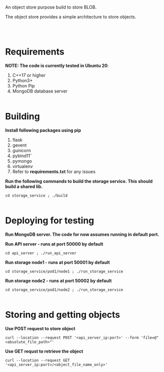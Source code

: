 An object store purpose build to store BLOB.

The object store provides a simple architecture to store objects.

<br/><br/>
# Requirements
**NOTE: The code is currently tested in Ubuntu 20**:
1. C++17 or higher
2. Python3+
3. Python Pip
4. MongoDB database server
<br/><br/>
# Building
**Install following packages using pip**
1. flask
2. gevent
3. gunicorn
4. pybind11̌
5. pymongo
6. virtualenv
7. Refer to **requirements.txt** for any issues

**Run the following commands to build the storage service. This should build a shared lib.**

```cd storage_service ; ./build```
<br/><br/>
# Deploying for testing

**Run MongoDB server. The code for now assumes running in default port.**

**Run API server - runs at port 50000 by default**

```cd api_server ; ./run_api_server```

**Run storage node1 - runs at port 50001 by default**

```cd storage_service/pod1/node1 ; ./run_storage_service```

**Run storage node2 - runs at port 50002 by default**

```cd storage_service/pod1/node2 ; ./run_storage_service```
<br/><br/>
# Storing and getting objects
**Use POST request to store object**

```curl --location --request POST '<api_server_ip:port>' --form 'file=@"<absolute_file_path>"'```

**Use GET requst to retrieve the object**

```curl --location --request GET '<api_server_ip:port>/<object_file_name_only>'```



